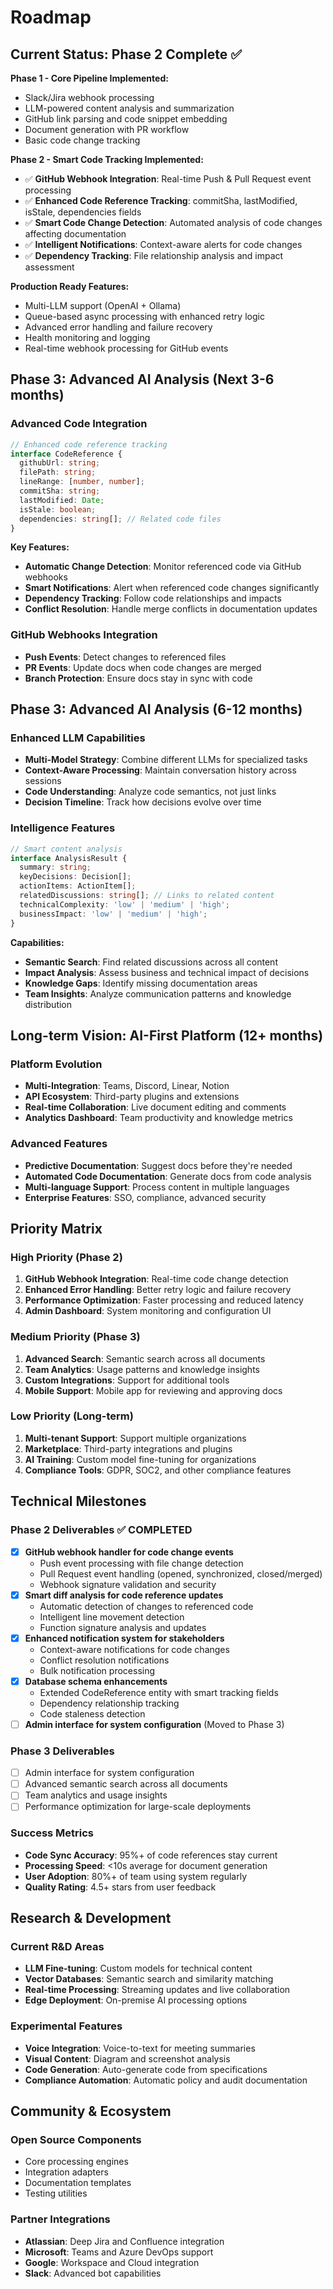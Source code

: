 # Roadmap

## Current Status: Phase 2 Complete ✅

**Phase 1 - Core Pipeline Implemented:**
- Slack/Jira webhook processing
- LLM-powered content analysis and summarization  
- GitHub link parsing and code snippet embedding
- Document generation with PR workflow
- Basic code change tracking

**Phase 2 - Smart Code Tracking Implemented:**
- ✅ **GitHub Webhook Integration**: Real-time Push & Pull Request event processing
- ✅ **Enhanced Code Reference Tracking**: commitSha, lastModified, isStale, dependencies fields
- ✅ **Smart Code Change Detection**: Automated analysis of code changes affecting documentation
- ✅ **Intelligent Notifications**: Context-aware alerts for code changes
- ✅ **Dependency Tracking**: File relationship analysis and impact assessment

**Production Ready Features:**
- Multi-LLM support (OpenAI + Ollama)
- Queue-based async processing with enhanced retry logic
- Advanced error handling and failure recovery
- Health monitoring and logging
- Real-time webhook processing for GitHub events

## Phase 3: Advanced AI Analysis (Next 3-6 months)

### Advanced Code Integration
```typescript
// Enhanced code reference tracking
interface CodeReference {
  githubUrl: string;
  filePath: string;
  lineRange: [number, number];
  commitSha: string;
  lastModified: Date;
  isStale: boolean;
  dependencies: string[]; // Related code files
}
```

**Key Features:**
- **Automatic Change Detection**: Monitor referenced code via GitHub webhooks
- **Smart Notifications**: Alert when referenced code changes significantly
- **Dependency Tracking**: Follow code relationships and impacts
- **Conflict Resolution**: Handle merge conflicts in documentation updates

### GitHub Webhooks Integration
- **Push Events**: Detect changes to referenced files
- **PR Events**: Update docs when code changes are merged
- **Branch Protection**: Ensure docs stay in sync with code

## Phase 3: Advanced AI Analysis (6-12 months)

### Enhanced LLM Capabilities
- **Multi-Model Strategy**: Combine different LLMs for specialized tasks
- **Context-Aware Processing**: Maintain conversation history across sessions
- **Code Understanding**: Analyze code semantics, not just links
- **Decision Timeline**: Track how decisions evolve over time

### Intelligence Features
```typescript
// Smart content analysis
interface AnalysisResult {
  summary: string;
  keyDecisions: Decision[];
  actionItems: ActionItem[];
  relatedDiscussions: string[]; // Links to related content
  technicalComplexity: 'low' | 'medium' | 'high';
  businessImpact: 'low' | 'medium' | 'high';
}
```

**Capabilities:**
- **Semantic Search**: Find related discussions across all content
- **Impact Analysis**: Assess business and technical impact of decisions
- **Knowledge Gaps**: Identify missing documentation areas
- **Team Insights**: Analyze communication patterns and knowledge distribution

## Long-term Vision: AI-First Platform (12+ months)

### Platform Evolution
- **Multi-Integration**: Teams, Discord, Linear, Notion
- **API Ecosystem**: Third-party plugins and extensions
- **Real-time Collaboration**: Live document editing and comments
- **Analytics Dashboard**: Team productivity and knowledge metrics

### Advanced Features
- **Predictive Documentation**: Suggest docs before they're needed
- **Automated Code Documentation**: Generate docs from code analysis
- **Multi-language Support**: Process content in multiple languages
- **Enterprise Features**: SSO, compliance, advanced security

## Priority Matrix

### High Priority (Phase 2)
1. **GitHub Webhook Integration**: Real-time code change detection
2. **Enhanced Error Handling**: Better retry logic and failure recovery
3. **Performance Optimization**: Faster processing and reduced latency
4. **Admin Dashboard**: System monitoring and configuration UI

### Medium Priority (Phase 3)
1. **Advanced Search**: Semantic search across all documents
2. **Team Analytics**: Usage patterns and knowledge insights
3. **Custom Integrations**: Support for additional tools
4. **Mobile Support**: Mobile app for reviewing and approving docs

### Low Priority (Long-term)
1. **Multi-tenant Support**: Support multiple organizations
2. **Marketplace**: Third-party integrations and plugins
3. **AI Training**: Custom model fine-tuning for organizations
4. **Compliance Tools**: GDPR, SOC2, and other compliance features

## Technical Milestones

### Phase 2 Deliverables ✅ COMPLETED
- [x] **GitHub webhook handler for code change events**
  - Push event processing with file change detection
  - Pull Request event handling (opened, synchronized, closed/merged)
  - Webhook signature validation and security
- [x] **Smart diff analysis for code reference updates**
  - Automatic detection of changes to referenced code
  - Intelligent line movement detection
  - Function signature analysis and updates
- [x] **Enhanced notification system for stakeholders**
  - Context-aware notifications for code changes
  - Conflict resolution notifications
  - Bulk notification processing
- [x] **Database schema enhancements**
  - Extended CodeReference entity with smart tracking fields
  - Dependency relationship tracking
  - Code staleness detection
- [ ] **Admin interface for system configuration** (Moved to Phase 3)

### Phase 3 Deliverables
- [ ] Admin interface for system configuration
- [ ] Advanced semantic search across all documents
- [ ] Team analytics and usage insights
- [ ] Performance optimization for large-scale deployments

### Success Metrics
- **Code Sync Accuracy**: 95%+ of code references stay current
- **Processing Speed**: <10s average for document generation
- **User Adoption**: 80%+ of team using system regularly
- **Quality Rating**: 4.5+ stars from user feedback

## Research & Development

### Current R&D Areas
- **LLM Fine-tuning**: Custom models for technical content
- **Vector Databases**: Semantic search and similarity matching
- **Real-time Processing**: Streaming updates and live collaboration
- **Edge Deployment**: On-premise AI processing options

### Experimental Features
- **Voice Integration**: Voice-to-text for meeting summaries
- **Visual Content**: Diagram and screenshot analysis
- **Code Generation**: Auto-generate code from specifications
- **Compliance Automation**: Automatic policy and audit documentation

## Community & Ecosystem

### Open Source Components
- Core processing engines
- Integration adapters
- Documentation templates
- Testing utilities

### Partner Integrations
- **Atlassian**: Deep Jira and Confluence integration
- **Microsoft**: Teams and Azure DevOps support
- **Google**: Workspace and Cloud integration
- **Slack**: Advanced bot capabilities

 